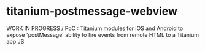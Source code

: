 # titanium-postmessage-webview
WORK IN PROGRESS / PoC : Titanium modules for iOS and Android to expose 'postMessage' ability to fire events from remote HTML to a Titanium app JS
